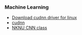 ### Machine Learning
* [Download cudnn driver for linux](https://developer.nvidia.com/cuda-downloads)
* [cudnn](https://github.com/jumbokh/csu1111-class/blob/main/robots/cudnn.md)
* [NKNU CNN class](https://github.com/jumbokh/nknu-class/tree/main/CNN)


